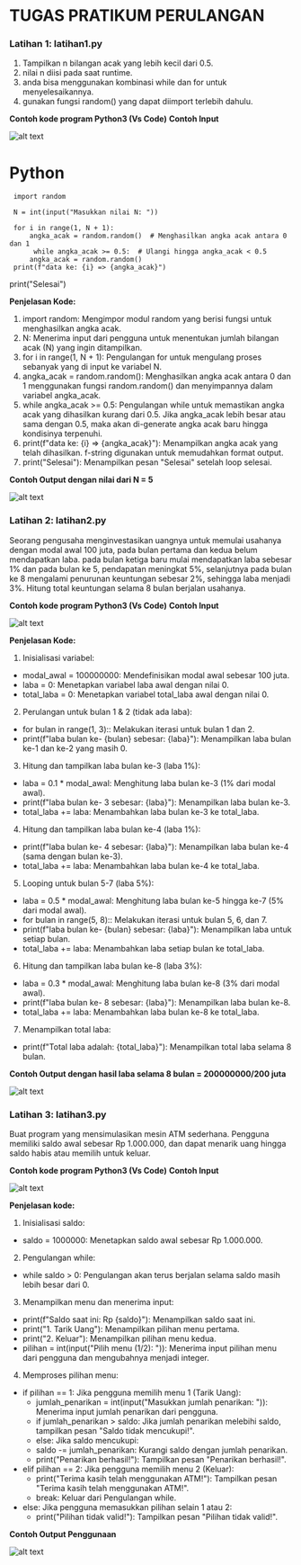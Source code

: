 # TUGAS PRATIKUM PERULANGAN

### Latihan 1: latihan1.py
1.	Tampilkan n bilangan acak yang lebih kecil dari 0.5.
2.	nilai n diisi pada saat runtime.
3.	anda bisa menggunakan kombinasi while dan for untuk menyelesaikannya.
4.	gunakan fungsi random() yang dapat diimport terlebih dahulu.

**Contoh kode program Python3 (Vs Code)**
**Contoh Input**

 ![alt text](image.png)

# Python
     import random

     N = int(input("Masukkan nilai N: "))

     for i in range(1, N + 1):
         angka_acak = random.random()  # Menghasilkan angka acak antara 0 dan 1
          while angka_acak >= 0.5:  # Ulangi hingga angka_acak < 0.5
         angka_acak = random.random()
     print(f"data ke: {i} => {angka_acak}")

 print("Selesai")
 
**Penjelasan Kode:**
1.	import random: Mengimpor modul random yang berisi fungsi untuk menghasilkan angka acak.
2.	N: Menerima input dari pengguna untuk menentukan jumlah bilangan acak (N) yang ingin ditampilkan. 
3.	for i in range(1, N + 1): Pengulangan for untuk mengulang proses sebanyak yang di input ke variabel N.
4.	angka_acak = random.random(): Menghasilkan angka acak antara 0 dan 1 menggunakan fungsi random.random() dan menyimpannya dalam variabel angka_acak.
5.	while angka_acak >= 0.5: Pengulangan while untuk memastikan angka acak yang dihasilkan kurang dari 0.5. Jika angka_acak lebih besar atau sama dengan 0.5, maka akan di-generate angka acak baru hingga kondisinya terpenuhi.
6.	print(f"data ke: {i} => {angka_acak}"): Menampilkan angka acak yang telah dihasilkan. f-string digunakan untuk memudahkan format output.
7.	print("Selesai"): Menampilkan pesan "Selesai" setelah loop selesai.

**Contoh Output dengan nilai dari N = 5**

 ![alt text](image-1.png)

### Latihan 2: latihan2.py 
Seorang pengusaha menginvestasikan uangnya untuk memulai usahanya dengan modal awal 100 juta, pada bulan pertama dan kedua belum mendapatkan laba. pada bulan ketiga baru mulai mendapatkan laba sebesar 1% dan pada bulan ke 5, pendapatan meningkat 5%, selanjutnya pada bulan ke 8 mengalami penurunan keuntungan sebesar 2%, sehingga laba menjadi 3%. Hitung total keuntungan selama 8 bulan berjalan usahanya.

**Contoh kode program Python3 (Vs Code)**
**Contoh Input**

 ![alt text](image-2.png)

**Penjelasan Kode:**
1.	Inisialisasi variabel:
 * modal_awal = 100000000: Mendefinisikan modal awal sebesar 100 juta.
 * laba = 0: Menetapkan variabel laba awal dengan nilai 0.
 * total_laba = 0: Menetapkan variabel total_laba awal dengan nilai 0.
2.	Perulangan untuk bulan 1 & 2 (tidak ada laba):
 * for bulan in range(1, 3):: Melakukan iterasi untuk bulan 1 dan 2.
 * print(f"laba bulan ke- {bulan} sebesar: {laba}"): Menampilkan laba bulan ke-1 dan ke-2 yang masih 0.
3.	Hitung dan tampilkan laba bulan ke-3 (laba 1%):
 * laba = 0.1 * modal_awal: Menghitung laba bulan ke-3 (1% dari modal awal).
 * print(f"laba bulan ke- 3 sebesar: {laba}"): Menampilkan laba bulan ke-3.
 * total_laba += laba: Menambahkan laba bulan ke-3 ke total_laba.
4.	Hitung dan tampilkan laba bulan ke-4 (laba 1%):
 * print(f"laba bulan ke- 4 sebesar: {laba}"): Menampilkan laba bulan ke-4 (sama dengan bulan ke-3).
 * total_laba += laba: Menambahkan laba bulan ke-4 ke total_laba.
5.	Looping untuk bulan 5-7 (laba 5%):
 * laba = 0.5 * modal_awal: Menghitung laba bulan ke-5 hingga ke-7 (5% dari modal awal).
 * for bulan in range(5, 8):: Melakukan iterasi untuk bulan 5, 6, dan 7.
 * print(f"laba bulan ke- {bulan} sebesar: {laba}"): Menampilkan laba untuk setiap bulan.
 * total_laba += laba: Menambahkan laba setiap bulan ke total_laba.
6.	Hitung dan tampilkan laba bulan ke-8 (laba 3%):
 * laba = 0.3 * modal_awal: Menghitung laba bulan ke-8 (3% dari modal awal).
 * print(f"laba bulan ke- 8 sebesar: {laba}"): Menampilkan laba bulan ke-8.
 * total_laba += laba: Menambahkan laba bulan ke-8 ke total_laba.
7.	Menampilkan total laba:
 * print(f"Total laba adalah: {total_laba}"): Menampilkan total laba selama 8 bulan.

**Contoh Output dengan hasil laba selama 8 bulan = 200000000/200 juta**

 ![alt text](image-3.png)

### Latihan 3: latihan3.py 
Buat program yang mensimulasikan mesin ATM sederhana. Pengguna memiliki saldo awal sebesar Rp 1.000.000, dan dapat menarik uang hingga saldo habis atau memilih untuk keluar.

**Contoh kode program Python3 (Vs Code)**
**Contoh Input**

 ![alt text](image-4.png)
 
**Penjelasan kode:**
1.	Inisialisasi saldo:
 * saldo = 1000000: Menetapkan saldo awal sebesar Rp 1.000.000.
2.	Pengulangan while:
 * while saldo > 0: Pengulangan akan terus berjalan selama saldo masih lebih besar dari 0.
3.	Menampilkan menu dan menerima input:
 * print(f"Saldo saat ini: Rp {saldo}"): Menampilkan saldo saat ini.
 * print("1. Tarik Uang"): Menampilkan pilihan menu pertama.
 * print("2. Keluar"): Menampilkan pilihan menu kedua.
 * pilihan = int(input("Pilih menu (1/2): ")): Menerima input pilihan menu dari pengguna dan mengubahnya menjadi integer.
4.	Memproses pilihan menu:
 * if pilihan == 1: Jika pengguna memilih menu 1 (Tarik Uang): 
     * jumlah_penarikan = int(input("Masukkan jumlah penarikan: ")): Menerima input jumlah penarikan dari pengguna.
     * if jumlah_penarikan > saldo: Jika jumlah penarikan melebihi saldo, tampilkan pesan "Saldo tidak mencukupi!".
     * else: Jika saldo mencukupi: 
     * saldo -= jumlah_penarikan: Kurangi saldo dengan jumlah penarikan.
     * print("Penarikan berhasil!"): Tampilkan pesan "Penarikan berhasil!".
 * elif pilihan == 2: Jika pengguna memilih menu 2 (Keluar): 
     * print("Terima kasih telah menggunakan ATM!"): Tampilkan pesan "Terima kasih telah menggunakan ATM!".
     * break: Keluar dari Pengulangan while.
 * else: Jika pengguna memasukkan pilihan selain 1 atau 2: 
     * print("Pilihan tidak valid!"): Tampilkan pesan "Pilihan tidak valid!".

**Contoh Output Penggunaan**
 
![alt text](image-5.png)
